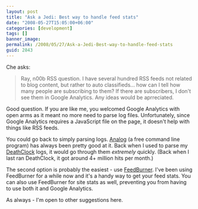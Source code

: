 ```yaml
---
layout: post
title: "Ask a Jedi: Best way to handle feed stats"
date: "2008-05-27T15:05:00+06:00"
categories: [development]
tags: []
banner_image: 
permalink: /2008/05/27/Ask-a-Jedi-Best-way-to-handle-feed-stats
guid: 2843
---
```


Che asks:

<blockquote>
<p>
Ray, n00b RSS question. I have several hundred RSS feeds not related to blog content, but rather to auto classifieds... how can I tell how many people are subscribing to them? If there are subscribers, I don't see them in Google Analytics. Any ideas would be aprreciated.
</p>
</blockquote>

Good question. If you are like me, you welcomed Google Analytics with open arms as it meant no more need to parse log files. Unfortunately, since Google Analytics requires a JavaScript file on the page, it doesn't help with things like RSS feeds. 

You could go back to simply parsing logs. <a href="http://www.analog.cx/">Analog</a> (a free command line program) has always been pretty good at it. Back when I used to parse my <a href="http://www.deathclock.com">DeathClock</a> logs, it would go through them <i>extremely</i> quickly. (Back when I last ran DeathClock, it got around 4+ million hits per month.) 

The second option is probably the easiest - use <a href="http://www.feedburner.com">FeedBurner</a>. I've been using FeedBurner for a while now and it's a handy way to get your feed stats. You can also use FeedBurner for site stats as well, preventing you from having to use both it and Google Analytics.

As always - I'm open to other suggestions here.